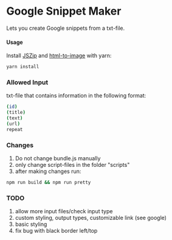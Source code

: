 # Google Snippet Maker
Lets you create Google snippets from a txt-file.

#### Usage
Install <a href="https://github.com/Stuk/jszip">JSZip</a> and <a href="https://github.com/bubkoo/html-to-image">html-to-image</a> with yarn:
```sh
yarn install
```

### Allowed Input
txt-file that contains information in the following format:
```sh
(id)
(title)
(text)
(url)
repeat
```

### Changes
1) Do not change bundle.js manually
2) only change script-files in the folder "scripts"
3) after making changes run:
```sh
npm run build && npm run pretty
```

### TODO
1) allow more input files/check input type
2) custom styling, output types, customizable link (see google)
3) basic styling
4) fix bug with black border left/top
